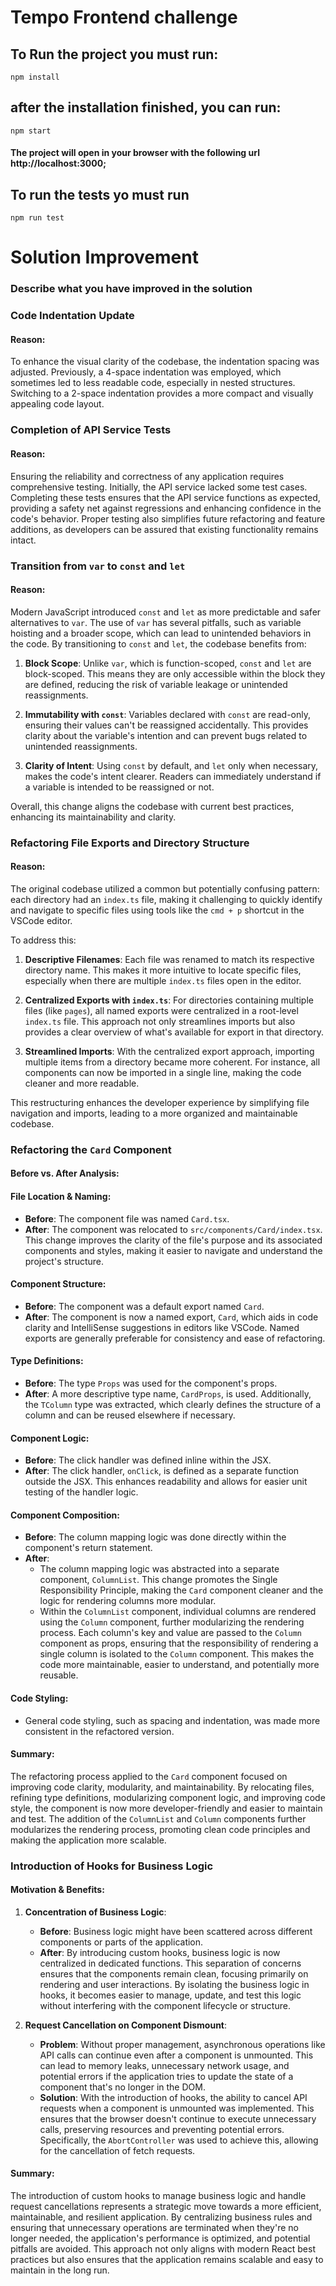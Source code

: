 # Tempo Frontend challenge

## To Run the project you must run:

```
npm install
```

## after the installation finished, you can run:

```
npm start
```

#### The project will open in your browser with the following url http://localhost:3000;

## To run the tests yo must run

```
npm run test
```

# Solution Improvement

### Describe what you have improved in the solution

### Code Indentation Update

#### Reason:

To enhance the visual clarity of the codebase, the indentation spacing was adjusted. Previously, a 4-space indentation was employed, which sometimes led to less readable code, especially in nested structures. Switching to a 2-space indentation provides a more compact and visually appealing code layout.

### Completion of API Service Tests

#### Reason:

Ensuring the reliability and correctness of any application requires comprehensive testing. Initially, the API service lacked some test cases. Completing these tests ensures that the API service functions as expected, providing a safety net against regressions and enhancing confidence in the code's behavior. Proper testing also simplifies future refactoring and feature additions, as developers can be assured that existing functionality remains intact.

### Transition from `var` to `const` and `let`

#### Reason:

Modern JavaScript introduced `const` and `let` as more predictable and safer alternatives to `var`. The use of `var` has several pitfalls, such as variable hoisting and a broader scope, which can lead to unintended behaviors in the code. By transitioning to `const` and `let`, the codebase benefits from:

1. **Block Scope**: Unlike `var`, which is function-scoped, `const` and `let` are block-scoped. This means they are only accessible within the block they are defined, reducing the risk of variable leakage or unintended reassignments.
  
2. **Immutability with `const`**: Variables declared with `const` are read-only, ensuring their values can't be reassigned accidentally. This provides clarity about the variable's intention and can prevent bugs related to unintended reassignments.

3. **Clarity of Intent**: Using `const` by default, and `let` only when necessary, makes the code's intent clearer. Readers can immediately understand if a variable is intended to be reassigned or not.

Overall, this change aligns the codebase with current best practices, enhancing its maintainability and clarity.

### Refactoring File Exports and Directory Structure

#### Reason:

The original codebase utilized a common but potentially confusing pattern: each directory had an `index.ts` file, making it challenging to quickly identify and navigate to specific files using tools like the `cmd + p` shortcut in the VSCode editor. 

To address this:

1. **Descriptive Filenames**: Each file was renamed to match its respective directory name. This makes it more intuitive to locate specific files, especially when there are multiple `index.ts` files open in the editor.

2. **Centralized Exports with `index.ts`**: For directories containing multiple files (like `pages`), all named exports were centralized in a root-level `index.ts` file. This approach not only streamlines imports but also provides a clear overview of what's available for export in that directory.

3. **Streamlined Imports**: With the centralized export approach, importing multiple items from a directory became more coherent. For instance, all components can now be imported in a single line, making the code cleaner and more readable.

This restructuring enhances the developer experience by simplifying file navigation and imports, leading to a more organized and maintainable codebase.

### Refactoring the `Card` Component

#### Before vs. After Analysis:

#### **File Location & Naming**:
- **Before**: The component file was named `Card.tsx`.
- **After**: The component was relocated to `src/components/Card/index.tsx`. This change improves the clarity of the file's purpose and its associated components and styles, making it easier to navigate and understand the project's structure.

#### **Component Structure**:
- **Before**: The component was a default export named `Card`.
- **After**: The component is now a named export, `Card`, which aids in code clarity and IntelliSense suggestions in editors like VSCode. Named exports are generally preferable for consistency and ease of refactoring.

#### **Type Definitions**:
- **Before**: The type `Props` was used for the component's props.
- **After**: A more descriptive type name, `CardProps`, is used. Additionally, the `TColumn` type was extracted, which clearly defines the structure of a column and can be reused elsewhere if necessary.

#### **Component Logic**:
- **Before**: The click handler was defined inline within the JSX.
- **After**: The click handler, `onClick`, is defined as a separate function outside the JSX. This enhances readability and allows for easier unit testing of the handler logic.

#### **Component Composition**:
- **Before**: The column mapping logic was done directly within the component's return statement.
- **After**: 
  - The column mapping logic was abstracted into a separate component, `ColumnList`. This change promotes the Single Responsibility Principle, making the `Card` component cleaner and the logic for rendering columns more modular.
  - Within the `ColumnList` component, individual columns are rendered using the `Column` component, further modularizing the rendering process. Each column's key and value are passed to the `Column` component as props, ensuring that the responsibility of rendering a single column is isolated to the `Column` component. This makes the code more maintainable, easier to understand, and potentially more reusable.

#### **Code Styling**:
- General code styling, such as spacing and indentation, was made more consistent in the refactored version.

#### Summary:

The refactoring process applied to the `Card` component focused on improving code clarity, modularity, and maintainability. By relocating files, refining type definitions, modularizing component logic, and improving code style, the component is now more developer-friendly and easier to maintain and test. The addition of the `ColumnList` and `Column` components further modularizes the rendering process, promoting clean code principles and making the application more scalable.

### Introduction of Hooks for Business Logic

#### Motivation & Benefits:

1. **Concentration of Business Logic**:
   - **Before**: Business logic might have been scattered across different components or parts of the application.
   - **After**: By introducing custom hooks, business logic is now centralized in dedicated functions. This separation of concerns ensures that the components remain clean, focusing primarily on rendering and user interactions. By isolating the business logic in hooks, it becomes easier to manage, update, and test this logic without interfering with the component lifecycle or structure.

2. **Request Cancellation on Component Dismount**:
   - **Problem**: Without proper management, asynchronous operations like API calls can continue even after a component is unmounted. This can lead to memory leaks, unnecessary network usage, and potential errors if the application tries to update the state of a component that's no longer in the DOM.
   - **Solution**: With the introduction of hooks, the ability to cancel API requests when a component is unmounted was implemented. This ensures that the browser doesn't continue to execute unnecessary calls, preserving resources and preventing potential errors. Specifically, the `AbortController` was used to achieve this, allowing for the cancellation of fetch requests.

#### Summary:

The introduction of custom hooks to manage business logic and handle request cancellations represents a strategic move towards a more efficient, maintainable, and resilient application. By centralizing business rules and ensuring that unnecessary operations are terminated when they're no longer needed, the application's performance is optimized, and potential pitfalls are avoided. This approach not only aligns with modern React best practices but also ensures that the application remains scalable and easy to maintain in the long run.
